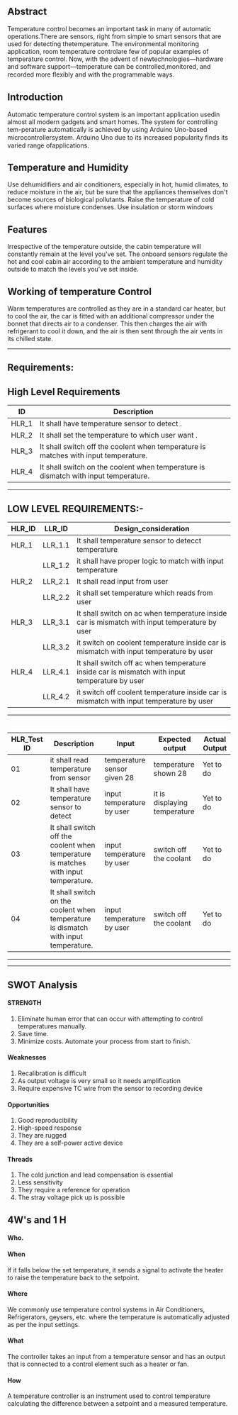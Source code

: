 ## Abstract
Temperature control becomes an important task in many of automatic operations.There are sensors, right from simple 
to smart sensors that are used for detecting thetemperature. The environmental monitoring application, room temperature 
controlare few of popular examples of temperature control. Now, with the advent of newtechnologies—hardware and software support—temperature 
can be controlled,monitored, and recorded more ﬂexibly and with the programmable ways.
## Introduction
Automatic temperature control system is an important application usedin almost all modern 
gadgets and smart homes. The system for controlling tem-perature automatically is achieved by using Arduino Uno-based 
microcontrollersystem. Arduino Uno due to its increased popularity ﬁnds its varied range ofapplications.
## Temperature and Humidity
Use dehumidifiers and air conditioners, especially in hot, humid climates, to reduce moisture in the air, 
but be sure that the appliances themselves don't become sources of biological pollutants. Raise the temperature 
of cold surfaces where moisture condenses. Use insulation or storm windows
## Features
Irrespective of the temperature outside, the cabin temperature will constantly remain at the level you've set. 
The onboard sensors regulate the hot and cool cabin air according to the ambient temperature and humidity outside to 
match the levels you've set inside.
## Working of temperature Control
Warm temperatures are controlled as they are in a standard car heater, but to cool the air, the car is fitted with an additional 
compressor under the bonnet that directs air to a condenser. This then charges the air with refrigerant to cool it down, and the air 
is then sent through the air vents in its chilled state.

-------------------------
##  Requirements:
##  High Level Requirements ##

|ID| Description|
-- |-
| HLR_1 | It shall have temperature sensor to detect .|
| HLR_2 | It shall set the temperature to which user want  . |
| HLR_3 | It shall switch off the coolent when temperature is matches with input temperature.  |
| HLR_4 | It shall switch on the coolent when temperature is dismatch with input temperature.  |
---------------------------------




## LOW LEVEL REQUIREMENTS:- ##
| HLR_ID |LLR_ID | Design_consideration | 
| - | -| -| 
| HLR_1 | LLR_1.1 | It shall temperature sensor to detecct temperature  |
| | LLR_1.2 | it shall have proper logic to match with input temperature |  
| HLR_2 | LLR_2.1 | It shall read input from user |
| | LLR_2.2 | it shall set temperature which reads from user | 
| HLR_3 | LLR_3.1 | It shall switch on ac when temperature inside car is mismatch with input temperature by user |
| | LLR_3.2 | it switch on coolent temperature inside car is mismatch with input temperature by user |  
| HLR_4 | LLR_4.1 | It shall switch off ac when temperature inside car is mismatch with input temperature by user |
| | LLR_4.2 |  it switch off coolent temperature inside car is mismatch with input temperature by user  |  
-----------------------------------------------------------------------------------
#
| HLR_Test ID | Description | Input | Expected output | Actual Output | 
| --- | --- | --- | --- | --- | 
| 01 | it shall read temperature from sensor  | temperature sensor given 28| temperature shown 28 | Yet to do |
| 02 | It shall have temperature sensor to detect | input temperature by user| it is displaying temperature |  Yet to do |
| 03 | It shall switch off the coolent when temperature is matches with input temperature. | input temperature by user | switch off the coolant | Yet to do |
| 04 |  It shall switch on the coolent when temperature is dismatch with input temperature. | input temperature by user| switch off the coolant | Yet to do| 
-----------------------------------------------------------------------
---------------------------------------------------------------------------
## SWOT Analysis
#### STRENGTH 
1) Eliminate human error that can occur with attempting to control temperatures manually. 
2) Save time. 
3) Minimize costs. Automate your process from start to finish.
#### Weaknesses
1) Recalibration is difficult
2) As output voltage is very small so it needs amplification
3) Require expensive TC wire from the sensor to recording device
#### Opportunities
1) Good reproducibility
2) High-speed response
3) They are rugged
4) They are a self-power active device
#### Threads
1) The cold junction and lead compensation is essential
2) Less sensitivity
3) They require a reference for operation
4) The stray voltage pick up is possible
## 4W's and 1 H
#### Who.
#### When
If it falls below the set temperature, it sends a signal to activate the heater to raise the temperature back to the setpoint.
#### Where
We commonly use temperature control systems in Air Conditioners, Refrigerators, geysers, etc. 
where the temperature is automatically adjusted as per the input settings.
#### What
The controller takes an input from a temperature sensor and has an output that is connected to a control element such as a heater or fan.
#### How
A temperature controller is an instrument used to control temperature calculating the difference between a setpoint and a measured temperature.
